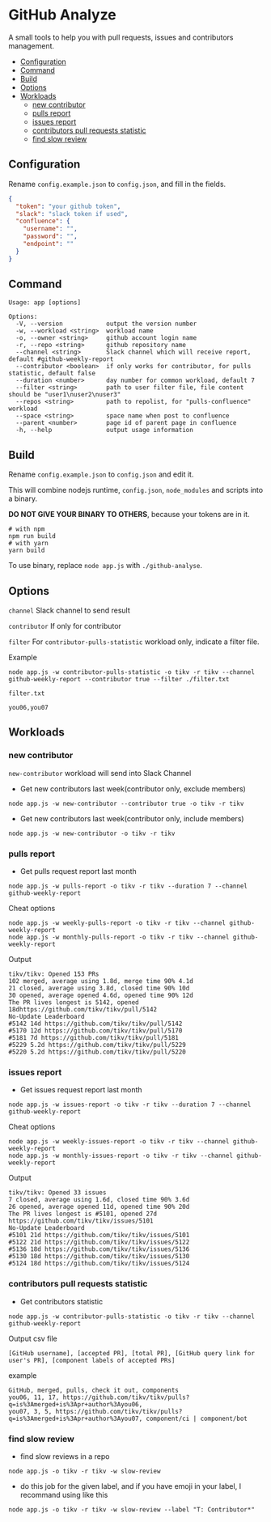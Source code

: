 # GitHub Analyze

A small tools to help you with pull requests, issues and contributors management.

* [Configuration](#Configuration)
* [Command](#Command)
* [Build](#Build)
* [Options](#Options)
* [Workloads](#Workloads)
  * [new contributor](#new-contributor)
  * [pulls report](#pulls-report)
  * [issues report](#issues-report)
  * [contributors pull requests statistic](#contributors-pull-requests-statistic)
  * [find slow review](#find-slow-review)

## Configuration

Rename `config.example.json` to `config.json`, and fill in the fields.

```json
{
  "token": "your github token",
  "slack": "slack token if used",
  "confluence": {
    "username": "",
    "password": "",
    "endpoint": ""
  }
}
```

## Command

```
Usage: app [options]

Options:
  -V, --version            output the version number
  -w, --workload <string>  workload name
  -o, --owner <string>     github account login name
  -r, --repo <string>      github repository name
  --channel <string>       Slack channel which will receive report, default #github-weekly-report
  --contributor <boolean>  if only works for contributor, for pulls statistic, default false
  --duration <number>      day number for common workload, default 7
  --filter <string>        path to user filter file, file content should be "user1\nuser2\nuser3"
  --repos <string>         path to repolist, for "pulls-confluence" workload
  --space <string>         space name when post to confluence
  --parent <number>        page id of parent page in confluence
  -h, --help               output usage information
```

## Build

Rename `config.example.json` to `config.json` and edit it.

This will combine nodejs runtime, `config.json`, `node_modules` and scripts into a binary.

**DO NOT GIVE YOUR BINARY TO OTHERS**, because your tokens are in it.

```
# with npm
npm run build
# with yarn
yarn build
```

To use binary, replace `node app.js` with `./github-analyse`.

## Options

`channel` Slack channel to send result

`contributor` If only for contributor

`filter` For `contributor-pulls-statistic` workload only, indicate a filter file.

Example

```
node app.js -w contributor-pulls-statistic -o tikv -r tikv --channel github-weekly-report --contributor true --filter ./filter.txt
```

`filter.txt`

```
you06,you07
```

## Workloads

### new contributor

`new-contributor` workload will send into Slack Channel

* Get new contributors last week(contributor only, exclude members)

```
node app.js -w new-contributor --contributor true -o tikv -r tikv
```

* Get new contributors last week(contributor only, include members)

```
node app.js -w new-contributor -o tikv -r tikv
```

### pulls report

* Get pulls request report last month

```
node app.js -w pulls-report -o tikv -r tikv --duration 7 --channel github-weekly-report
```

Cheat options
```
node app.js -w weekly-pulls-report -o tikv -r tikv --channel github-weekly-report
node app.js -w monthly-pulls-report -o tikv -r tikv --channel github-weekly-report
```

Output

```
tikv/tikv: Opened 153 PRs
102 merged, average using 1.8d, merge time 90% 4.1d
21 closed, average using 3.8d, closed time 90% 10d
30 opened, average opened 4.6d, opened time 90% 12d
The PR lives longest is 5142, opened 18dhttps://github.com/tikv/tikv/pull/5142
No-Update Leaderboard
#5142 14d https://github.com/tikv/tikv/pull/5142
#5170 12d https://github.com/tikv/tikv/pull/5170
#5181 7d https://github.com/tikv/tikv/pull/5181
#5229 5.2d https://github.com/tikv/tikv/pull/5229
#5220 5.2d https://github.com/tikv/tikv/pull/5220
```

### issues report

* Get issues request report last month

```
node app.js -w issues-report -o tikv -r tikv --duration 7 --channel github-weekly-report
```

Cheat options
```
node app.js -w weekly-issues-report -o tikv -r tikv --channel github-weekly-report
node app.js -w monthly-issues-report -o tikv -r tikv --channel github-weekly-report
```

Output

```
tikv/tikv: Opened 33 issues
7 closed, average using 1.6d, closed time 90% 3.6d
26 opened, average opened 11d, opened time 90% 20d
The PR lives longest is #5101, opened 27d https://github.com/tikv/tikv/issues/5101
No-Update Leaderboard
#5101 21d https://github.com/tikv/tikv/issues/5101
#5122 21d https://github.com/tikv/tikv/issues/5122
#5136 18d https://github.com/tikv/tikv/issues/5136
#5130 18d https://github.com/tikv/tikv/issues/5130
#5124 18d https://github.com/tikv/tikv/issues/5124
```

### contributors pull requests statistic

* Get contributors statistic

```
node app.js -w contributor-pulls-statistic -o tikv -r tikv --channel github-weekly-report
```

Output csv file 

```
[GitHub username], [accepted PR], [total PR], [GitHub query link for user's PR], [component labels of accepted PRs]
```

example

```
GitHub, merged, pulls, check it out, components
you06, 11, 17, https://github.com/tikv/tikv/pulls?q=is%3Amerged+is%3Apr+author%3Ayou06, 
you07, 3, 5, https://github.com/tikv/tikv/pulls?q=is%3Amerged+is%3Apr+author%3Ayou07, component/ci | component/bot
```

### find slow review

* find slow reviews in a repo

```
node app.js -o tikv -r tikv -w slow-review
```

* do this job for the given label, and if you have emoji in your label, I recommand using like this

```
node app.js -o tikv -r tikv -w slow-review --label "T: Contributor*" 
```
